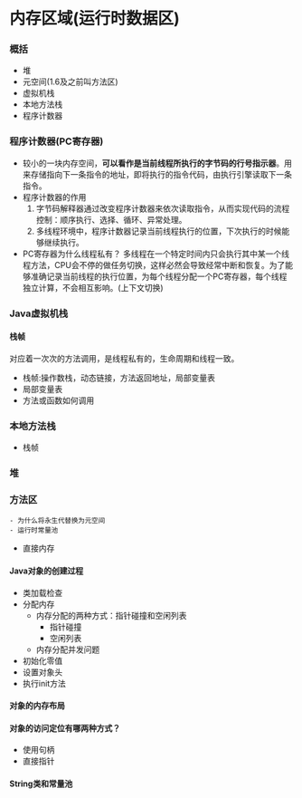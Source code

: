 # 内存区域(运行时数据区)

### 概括
- 堆
- 元空间(1.6及之前叫方法区)
- 虚拟机栈
- 本地方法栈
- 程序计数器


### 程序计数器(PC寄存器)
- 较小的一块内存空间，**可以看作是当前线程所执行的字节码的行号指示器**。用来存储指向下一条指令的地址，即将执行的指令代码，由执行引擎读取下一条指令。
- 程序计数器的作用
    1. 字节码解释器通过改变程序计数器来依次读取指令，从而实现代码的流程控制：顺序执行、选择、循环、异常处理。
    2. 多线程环境中，程序计数器记录当前线程执行的位置，下次执行的时候能够继续执行。
- PC寄存器为什么线程私有？
多线程在一个特定时间内只会执行其中某一个线程方法，CPU会不停的做任务切换，这样必然会导致经常中断和恢复。为了能够准确记录当前线程的执行位置，为每个线程分配一个PC寄存器，每个线程独立计算，不会相互影响。(上下文切换)



### Java虚拟机栈

#### 栈帧
对应着一次次的方法调用，是线程私有的，生命周期和线程一致。
- 栈帧:操作数栈，动态链接，方法返回地址，局部变量表
- 局部变量表
- 方法或函数如何调用


### 本地方法栈
- 栈帧 

### 堆

### 方法区
    - 为什么将永生代替换为元空间
    - 运行时常量池


- 直接内存


#### Java对象的创建过程
- 类加载检查
- 分配内存
    - 内存分配的两种方式：指针碰撞和空闲列表
      - 指针碰撞
      - 空闲列表
    - 内存分配并发问题
- 初始化零值
- 设置对象头
- 执行init方法


#### 对象的内存布局


#### 对象的访问定位有哪两种方式？
- 使用句柄
- 直接指针

#### String类和常量池